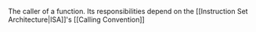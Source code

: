The caller of a function. Its responsibilities depend on the [[Instruction Set Architecture|ISA]]'s [[Calling Convention]] 